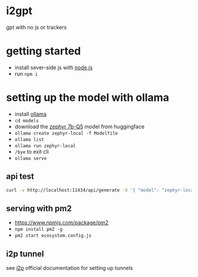 # i2gpt
gpt with no js or trackers

# getting started

* install sever-side js with [node.js](https://github.com/nvm-sh/nvm)
* run `npm i`


# setting up the model with ollama

* install [ollama](https://ollama.com/download)
* `cd models`
* download the [zephyr 7b-Q5](https://huggingface.co/TheBloke/zephyr-7B-beta-pl-GGUF/blob/main/zephyr-7b-beta-pl.Q5_K_M.gguf) model from huggingface
* `ollama create zephyr-local -f Modelfile`
* `ollama list`
* `ollama run zephyr-local`
* `/bye` to exit cli
* `ollama serve`

## api test

```bash
curl -v http://localhost:11434/api/generate -d '{ "model": "zephyr-local", "prompt": "What is water made of?", "stream": false }'
```

## serving with pm2

* https://www.npmjs.com/package/pm2
* `npm install pm2 -g`
* `pm2 start ecosystem.config.js`

## i2p tunnel

see [i2p](https://geti2p.net/en/) official documentation for setting up tunnels
